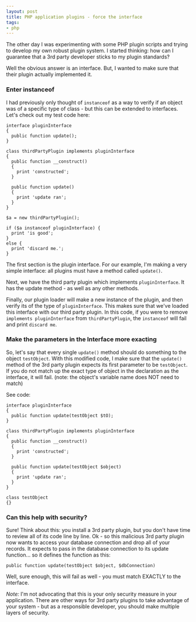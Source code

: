 ```yaml
---
layout: post
title: PHP application plugins - force the interface
tags:
- php
---
```

The other day I was experimenting with some PHP plugin scripts and trying to develop my own robust plugin system.  I started thinking: how can I guarantee that a 3rd party developer sticks to my plugin standards?

Well the obvious answer is an interface.  But, I wanted to make sure that their plugin actually implemented it.

### Enter instanceof

I had previously only thought of `instanceof` as a way to verify if an object was of a specific type of class - but this can be extended to interfaces.  Let's check out my test code here:
    
```php?start_inline=1
interface pluginInterface
{
  public function update();
}

class thirdPartyPlugin implements pluginInterface
{
  public function __construct()
  {
    print 'constructed';
  }

  public function update()
  {
    print 'update ran';
  }
}

$a = new thirdPartyPlugin();

if ($a instanceof pluginInterface) {
  print 'is good';
}
else {
  print 'discard me.';
}
```

The first section is the plugin interface.  For our example, I'm making a very simple interface: all plugins must have a method called `update()`.

Next, we have the third party plugin which implements `pluginInterface`.  It has the update method - as well as any other methods.

Finally, our plugin loader will make a new instance of the plugin, and then verify its of the type of `pluginInterface`.  This makes sure that we've loaded this interface with our third party plugin.  In this code, if you were to remove `implements pluginInterface` from `thirdPartyPlugin`, the `instanceof` will fail and print `discard me`.

### Make the parameters in the Interface more exacting

So, let's say that every single `update()` method should do something to the object `testObject`.  With this modified code, I make sure that the `update()` method of the 3rd party plugin expects its first parameter to be `testObject`.  If you do not match up the exact type of object in the declaration as the interface, it will fail. (note: the object's variable name does NOT need to match)

See code:

```php?start_inline=1
interface pluginInterface
{
  public function update(testObject $tO);
}

class thirdPartyPlugin implements pluginInterface
{
  public function __construct()
  {
    print 'constructed';
  }

  public function update(testObject $object)
  {
    print 'update ran';
  }
}

class testObject
{}
```

### Can this help with security?

Sure!  Think about this: you install a 3rd party plugin, but you don't have time to review all of its code line by line.  Ok - so this malicious 3rd party plugin now wants to access your database connection and drop all of your records.   It expects to pass in the database connection to its update function... so it defines the function as this:

```php?start_inline=1
public function update(testObject $object, $dbConnection)
```

Well, sure enough, this will fail as well - you must match EXACTLY to the interface.

_Note:_ I'm not advocating that this is your only security measure in your application.  There are other ways for 3rd party plugins to take advantage of your system - but as a responsible developer, you should make multiple layers of security.
